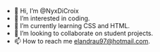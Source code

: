 - 👋 Hi, I’m @NyxDiCroix
- 👀 I’m interested in coding.
- 🌱 I’m currently learning CSS and HTML.
- 💞️ I’m looking to collaborate on student projects.
- 📫 How to reach me elandrau97@hotmail.com.

<!---
NyxDiCroix/NyxDiCroix is a ✨ special ✨ repository because its `README.md` (this file) appears on your GitHub profile.
You can click the Preview link to take a look at your changes.
--->
